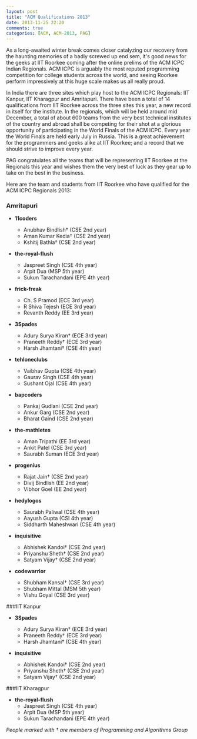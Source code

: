 ```yaml
---
layout: post
title: "ACM Qualifications 2013"
date: 2013-11-25 22:20
comments: true
categories: [ACM, ACM-2013, PAG]
---
```


As a long-awaited winter break comes closer catalyzing our recovery from the haunting memories of a badly screwed up end sem, it's  good news for the geeks at IIT Roorkee coming after the online prelims of the ACM ICPC Indian Regionals. ACM ICPC is arguably the most reputed programming competition for college students across the world, and seeing Roorkee perform impressively at this huge scale makes us all really proud.

In India there are three sites which play host to the ACM ICPC Regionals: IIT Kanpur, IIT Kharagpur and Amritapuri. There have been a total of 14 qualifications from IIT Roorkee across the three sites this year, a new record in itself for the institute. In the regionals, which will be held around mid December, a total of about 600 teams from the very best technical institutes of the country and abroad shall be competing for their shot at a glorious opportunity of participating in the World Finals of the ACM ICPC. Every year the World Finals are held early July in Russia. This is a great achievement for the programmers and geeks alike at IIT Roorkee; and a record that we should strive to improve every year.

PAG congratulates all the teams that will be representing IIT Roorkee at the Regionals this year and wishes them the very best of luck as they gear up to take on the best in the business.

Here are the team and students from IIT Roorkee who have qualified for the ACM ICPC  Regionals 2013:

### Amritapuri

*   **11coders**
    *    Anubhav Bindlish† (CSE 2nd year)
    *    Aman Kumar Kedia† (CSE 2nd year)  	
    *    Kshitij Bathla† (CSE 2nd year)

*   **the-royal-flush**
    *   Jaspreet Singh (CSE 4th year)
    *   Arpit Dua (MSP 5th year)	
    *   Sukun Tarachandani (EPE 4th year)

*   **frick-freak**
    *   Ch. S Pramod (ECE 3rd year)
    *   R Shiva Tejesh (ECE 3rd year)
    *   Revanth Reddy (EE 3rd year)

*   **3Spades**
    *   Adury Surya Kiran† (ECE 3rd year)
    *   Praneeth Reddy† (ECE 3rd year)
    *   Harsh Jhamtani† (CSE 4th year)

*   **tehloneclubs**
    *   Vaibhav Gupta (CSE 4th year)
	*   Gaurav Singh   (CSE 4th year)
    *   Sushant Ojal (CSE 4th year)

*   **bapcoders**
    *   Pankaj Gudlani (CSE 2nd year)
    *   Ankur Garg (CSE 2nd year)
    *   Bharat Gaind (CSE 2nd year)

*   **the-mathletes**
    *   Aman Tripathi (EE 3rd year)
    *   Ankit Patel (CSE 3rd year)
    *   Saurabh Suman (ECE 3rd year)

*   **progenius**
    * 	Rajat Jain† (CSE 2nd year)
    *  	Divij Bindlish (EE 2nd year)
    *  	Vibhor Goel (EE 2nd year)

*   **hedylogos**
    *   Saurabh Paliwal (CSE 4th year)
    *   Aayush Gupta (CSI 4th year)
    *   Siddharth Maheshwari (CSE 4th year)

*   **inquisitive**
    *   Abhishek Kandoi†       	(CSE 2nd year)
    *   Priyanshu Sheth†        	(CSE 2nd year)
    *   Satyam Vijay†               	(CSE 2nd year)

*   **codewarrior**
    *   Shubham Kansal†        	(CSE 3rd year)
    *   Shubham Mittal                   (MSM 5th year)           	
    *   Vishu Goyal                    	(CSE 3rd year)

###IIT Kanpur

*   **3Spades**
    *   Adury Surya Kiran†     	(ECE 3rd year)
    *   Praneeth Reddy†    	(ECE 3rd year)
    *   Harsh Jhamtani† (CSE 4th year)

*   **inquisitive**
    *   Abhishek Kandoi†	(CSE 2nd year)
    *   Priyanshu Sheth†        	(CSE 2nd year)
    *   Satyam Vijay†               	(CSE 2nd year)

###IIT Kharagpur


*   **the-royal-flush**
    *   Jaspreet Singh (CSE 4th year)
    *   Arpit Dua (MSP 5th year)
    *   Sukun Tarachandani (EPE 4th year)

    
*People marked with † are members of Programming and Algorithms Group*




